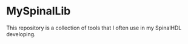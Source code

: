 # MySpinalLib

This repository is a collection of tools that I often use in my SpinalHDL developing.
